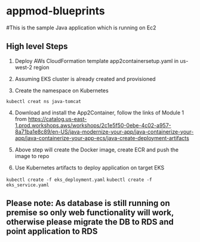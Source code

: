 # appmod-blueprints
#This is the sample Java application which is running on Ec2

## High level Steps

1. Deploy AWs CloudFormation template app2containersetup.yaml in us-west-2 region

2. Assuming EKS cluster is already created and provisioned

3. Create the namespace on Kubernetes 

`kubectl creat ns java-tomcat`

4. Download and install the App2Container, follow the links of  Module 1 from https://catalog.us-east-1.prod.workshops.aws/workshops/2c1e5f50-0ebe-4c02-a957-8a71ba1e8c89/en-US/java-modernize-your-app/java-containerize-your-app/java-containerize-your-app-ecs/java-create-deployment-artifacts

5. Above step will create the Docker image, create ECR and push the image to repo

6. Use Kubernetes artifacts to deploy application on target EKS

`kubectl create -f eks_deployment.yaml`
`kubectl create -f eks_service.yaml`

## Please note: As database is still running on premise so only web functionality will work, otherwise please migrate the DB to RDS and point application to RDS
